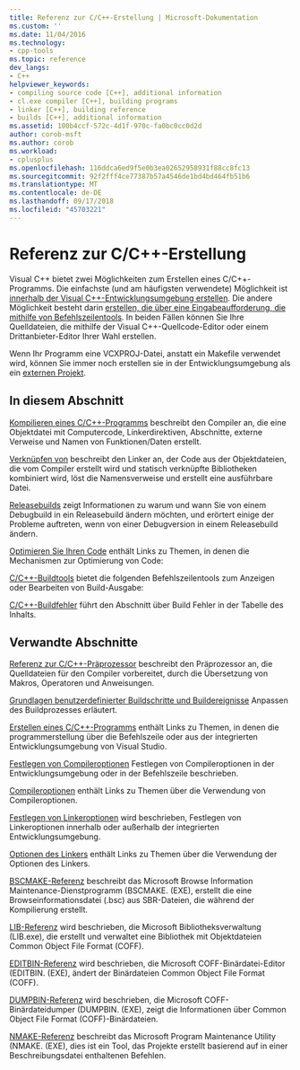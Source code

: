 ```yaml
---
title: Referenz zur C/C++-Erstellung | Microsoft-Dokumentation
ms.custom: ''
ms.date: 11/04/2016
ms.technology:
- cpp-tools
ms.topic: reference
dev_langs:
- C++
helpviewer_keywords:
- compiling source code [C++], additional information
- cl.exe compiler [C++], building programs
- linker [C++], building reference
- builds [C++], additional information
ms.assetid: 100b4ccf-572c-4d1f-970c-fa0bc0cc0d2d
author: corob-msft
ms.author: corob
ms.workload:
- cplusplus
ms.openlocfilehash: 116ddca6ed9f5e0b3ea02652958931f88cc8fc13
ms.sourcegitcommit: 92f2fff4ce77387b57a4546de1bd4bd464fb51b6
ms.translationtype: MT
ms.contentlocale: de-DE
ms.lasthandoff: 09/17/2018
ms.locfileid: "45703221"
---
```

# <a name="cc-building-reference"></a>Referenz zur C/C++-Erstellung

Visual C++ bietet zwei Möglichkeiten zum Erstellen eines C/C++-Programms. Die einfachste (und am häufigsten verwendete) Möglichkeit ist [innerhalb der Visual C++-Entwicklungsumgebung erstellen](../../ide/building-cpp-projects-in-visual-studio.md). Die andere Möglichkeit besteht darin [erstellen, die über eine Eingabeaufforderung, die mithilfe von Befehlszeilentools](../../build/building-on-the-command-line.md). In beiden Fällen können Sie Ihre Quelldateien, die mithilfe der Visual C++-Quellcode-Editor oder einem Drittanbieter-Editor Ihrer Wahl erstellen.

Wenn Ihr Programm eine VCXPROJ-Datei, anstatt ein Makefile verwendet wird, können Sie immer noch erstellen sie in der Entwicklungsumgebung als ein [externen Projekt](../../ide/building-external-projects.md).

## <a name="in-this-section"></a>In diesem Abschnitt

[Kompilieren eines C/C++-Programms](../../build/reference/compiling-a-c-cpp-program.md) beschreibt den Compiler an, die eine Objektdatei mit Computercode, Linkerdirektiven, Abschnitte, externe Verweise und Namen von Funktionen/Daten erstellt.

[Verknüpfen von](../../build/reference/linking.md) beschreibt den Linker an, der Code aus der Objektdateien, die vom Compiler erstellt wird und statisch verknüpfte Bibliotheken kombiniert wird, löst die Namensverweise und erstellt eine ausführbare Datei.

[Releasebuilds](../../build/reference/release-builds.md) zeigt Informationen zu warum und wann Sie von einem Debugbuild in ein Releasebuild ändern möchten, und erörtert einige der Probleme auftreten, wenn von einer Debugversion in einem Releasebuild ändern.

[Optimieren Sie Ihren Code](../../build/reference/optimizing-your-code.md) enthält Links zu Themen, in denen die Mechanismen zur Optimierung von Code:

[C/C++-Buildtools](../../build/reference/c-cpp-build-tools.md) bietet die folgenden Befehlszeilentools zum Anzeigen oder Bearbeiten von Build-Ausgabe:

[C/C++-Buildfehler](../../error-messages/compiler-errors-1/c-cpp-build-errors.md) führt den Abschnitt über Build Fehler in der Tabelle des Inhalts.

## <a name="related-sections"></a>Verwandte Abschnitte

[Referenz zur C/C++-Präprozessor](../../preprocessor/c-cpp-preprocessor-reference.md) beschreibt den Präprozessor an, die Quelldateien für den Compiler vorbereitet, durch die Übersetzung von Makros, Operatoren und Anweisungen.

[Grundlagen benutzerdefinierter Buildschritte und Buildereignisse](../../ide/understanding-custom-build-steps-and-build-events.md) Anpassen des Buildprozesses erläutert.

[Erstellen eines C/C++-Programms](../../build/building-c-cpp-programs.md) enthält Links zu Themen, in denen die programmerstellung über die Befehlszeile oder aus der integrierten Entwicklungsumgebung von Visual Studio.

[Festlegen von Compileroptionen](../../build/reference/setting-compiler-options.md) Festlegen von Compileroptionen in der Entwicklungsumgebung oder in der Befehlszeile beschrieben.

[Compileroptionen](../../build/reference/compiler-options.md) enthält Links zu Themen über die Verwendung von Compileroptionen.

[Festlegen von Linkeroptionen](../../build/reference/setting-linker-options.md) wird beschrieben, Festlegen von Linkeroptionen innerhalb oder außerhalb der integrierten Entwicklungsumgebung.

[Optionen des Linkers](../../build/reference/linker-options.md) enthält Links zu Themen über die Verwendung der Optionen des Linkers.

[BSCMAKE-Referenz](../../build/reference/bscmake-reference.md) beschreibt das Microsoft Browse Information Maintenance-Dienstprogramm (BSCMAKE. (EXE), erstellt die eine Browseinformationsdatei (.bsc) aus SBR-Dateien, die während der Kompilierung erstellt.

[LIB-Referenz](../../build/reference/lib-reference.md) wird beschrieben, die Microsoft Bibliotheksverwaltung (LIB.exe), die erstellt und verwaltet eine Bibliothek mit Objektdateien Common Object File Format (COFF).

[EDITBIN-Referenz](../../build/reference/editbin-reference.md) wird beschrieben, die Microsoft COFF-Binärdatei-Editor (EDITBIN. (EXE), ändert der Binärdateien Common Object File Format (COFF).

[DUMPBIN-Referenz](../../build/reference/dumpbin-reference.md) wird beschrieben, die Microsoft COFF-Binärdateidumper (DUMPBIN. (EXE), zeigt die Informationen über Common Object File Format (COFF)-Binärdateien.

[NMAKE-Referenz](../../build/nmake-reference.md) beschreibt das Microsoft Program Maintenance Utility (NMAKE. (EXE), dies ist ein Tool, das Projekte erstellt basierend auf in einer Beschreibungsdatei enthaltenen Befehlen.